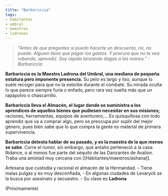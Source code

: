 ```yaml
---
title: "Barbariccia"
tags:
- habitantes
- umbral
- maestros
- ladrones
---
```

> _"Antes de que preguntes si puedo hacerte un descuento, no, no puedo. Alguien tiene que pagar los gastos. Y procura que no te vea robando, aprendiz. Soy rápida lanzando dagas a las manos." - Barbariccia_

**Barbariccia es la Maestra Ladrona del Umbral, una mediana de pequeña estatura pero imponente presencia.** Su pelo es largo y liso, aunque lo suele recoger para que no la estorbe durante el combate. Su mirada oculta lo que parece siempre furia o enfado, pero rara vez suelta más que un rapapolvo o chascarrillo.

**Barbariccia lleva el Almacén, el lugar donde se suministra a los aprendices de aquellos bienes que pudiesen necesitar en sus misiones;** raciones, herramientas, equipos de aventurero,... Es quisquillosa con todo aprendiz que va a comprar algo, pero se preocupa por suplir del mejor género, pues bien sabe que lo que compra la gente es material de primera supervivencia.

**Barbariccia detesta hablar de su pasado, y es la maestra de la que menos se sabe**. Corre el rumor, sin embargo, que antaño perteneció a la casa Ridance, o al menos fue parte del séquito de las Danzantes de Avalion. Traba una amistad muy cercana con [[Habitantes/maestros/ashana]].

Artesana que custodia y racional el almacén de la Hermandad. - Tiene malas pulgas y es muy desconfiada, - En algunas ciudades de Levaryck se la busca por asesinato y secuestro. - Su clase es **Ladrona**

(Próximamente)